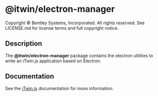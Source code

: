 # @itwin/electron-manager

Copyright © Bentley Systems, Incorporated. All rights reserved. See LICENSE.md for license terms and full copyright notice.

## Description

The __@itwin/electron-manager__ package contains the electron utilities to write an iTwin.js application based on Electron.

## Documentation

See the [iTwin.js](https://www.itwinjs.org) documentation for more information.
